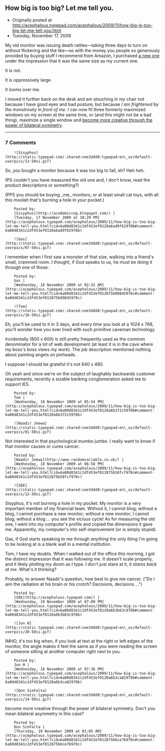 ## How big is too big?  Let me tell you.

 * Originally posted at http://acephalous.typepad.com/acephalous/2009/11/how-big-is-too-big-let-me-tell-you.html
 * Tuesday, November 17, 2009



My old monitor was issuing death rattles—taking three days to turn on without flickering and the like—so with the money you people so generously provided by buying stuff I recommend from Amazon, I purchased [a new one](http://www.amazon.com/exec/obidos/ASIN/B001LYPIIS/diesekoschmar-20) under the impression that it was the same size as my current one.  

It is not.  

It is oppressively large.  

It _looms_ over me.  

I moved it further back on the desk and am slouching in my chair not because I have good eyes and bad posture, but because _I am frightened by the monstrosity in front of me._ I can now fit three formerly maximized windows on my screen at the same time, or (and this might not be a bad thing), maximize a single window and [become more creative through the power of bilateral symmetry](http://bps-research-digest.blogspot.com/2009/11/performing-horizontal-eye-movement.html).  

		

* * *

### 7 Comments 

		

                
[]()

	

		![Sisyphus](http://static.typepad.com/.shared:vee3ddd0:typepad:en\_us/default-userpics/13-50si.gif)
	

	

		

So, you bought a monitor because it was too big to fail, eh? Heh heh.

(PS couldn't you have measured the old one and, I don't know, read the product descriptions or something?)

(PPS you should be buying \_me\_ monitors, or at least small cat toys, with all this moolah that's burning a hole in your pocket.)

	

		Posted by:
		[Sisyphus](http://academiccog.blogspot.com/) |
		[Tuesday, 17 November 2009 at 10:29 PM](http://acephalous.typepad.com/acephalous/2009/11/how-big-is-too-big-let-me-tell-you.html?cid=6a00d8341c2df453ef0120a6ad9f62970b#comment-6a00d8341c2df453ef0120a6ad9f62970b)

[]()

	

		![Gas](http://static.typepad.com/.shared:vee3ddd0:typepad:en\_us/default-userpics/07-50si.gif)
	

	

		

I remember when I first saw a monster of that size, walking into a friend's small, crammed room. I thought, if God speaks to us, he must be doing it through one of those. 

	

		Posted by:
		Gas |
		[Wednesday, 18 November 2009 at 02:32 AM](http://acephalous.typepad.com/acephalous/2009/11/how-big-is-too-big-let-me-tell-you.html?cid=6a00d8341c2df453ef012875b09845970c#comment-6a00d8341c2df453ef012875b09845970c)

[]()

	

		![Tom](http://static.typepad.com/.shared:vee3ddd0:typepad:en\_us/default-userpics/16-50si.gif)
	

	

		

Eh, you'll be used to it in 3 days, and every time you look at a 1024 x 768, you'll wonder how you ever lived with such primitive caveman technology. 

Incidentally (800 x 600) is still pretty frequently used as the common denominator for a lot of web development (at least it is in the cave where my boss's boss views my work). The job description mentioned nothing about painting angels on pinheads.

I suppose I should be grateful it's not 640 x 480. 

Oh yeah and since we're on the subject of laughably backwards customer requirements, recently a sizable banking conglomeration asked me to support IE5. 

	

		Posted by:
		Tom |
		[Wednesday, 18 November 2009 at 05:54 PM](http://acephalous.typepad.com/acephalous/2009/11/how-big-is-too-big-let-me-tell-you.html?cid=6a00d8341c2df453ef0120a6b372c5970b#comment-6a00d8341c2df453ef0120a6b372c5970b)

[]()

	

		![Naadir Jeewa](http://static.typepad.com/.shared:vee3ddd0:typepad:en\_us/default-userpics/01-50si.gif)
	

	

		

Not interested in that psychological mumbo jumbo. I really want to know if that monitor causes or cures cancer.

	

		Posted by:
		[Naadir Jeewa](http://www.randomvariable.co.uk/) |
		[Wednesday, 18 November 2009 at 06:58 PM](http://acephalous.typepad.com/acephalous/2009/11/how-big-is-too-big-let-me-tell-you.html?cid=6a00d8341c2df453ef012875b58fcf970c#comment-6a00d8341c2df453ef012875b58fcf970c)

[]()

	

		![SEK](http://static.typepad.com/.shared:vee3ddd0:typepad:en\_us/default-userpics/12-50si.gif)
	

	

		

Sisyphus, it's not burning a hole in my pocket.  My monitor is a very important member of my financial team.  Without it, I cannot blog; without a blog, I cannot purchase a new monitor; without a new monitor, I cannot blog; without a blog ... you see the vicious cycle!  As for measuring the old one, I went into my computer's profile and copied the dimensions it gave me.  Apparently, my computer's into self-improvement (or is simply stupid).

Gas, if God starts speaking to me through _anything_ the only thing I'm going to be looking at is a blank wall in a mental institution.

Tom, I have my doubts.  When I walked out of the office this morning, I got the distinct impression that it was following me.  It doesn't scale properly, and it likely plotting my doom as I type.  I don't just stare at it, _it stares back at me_.  What's it thinking?  

Probably, to answer Naadir's question, how best to give me cancer.  ("Do I aim the radiation at his brain or his crotch?  Decisions, decisions ...")

	

		Posted by:
		[SEK](http://acephalous.typepad.com/) |
		[Wednesday, 18 November 2009 at 07:09 PM](http://acephalous.typepad.com/acephalous/2009/11/how-big-is-too-big-let-me-tell-you.html?cid=6a00d8341c2df453ef0120a6b3b63c970b#comment-6a00d8341c2df453ef0120a6b3b63c970b)

[]()

	

		![Jon H](http://static.typepad.com/.shared:vee3ddd0:typepad:en\_us/default-userpics/20-50si.gif)
	

	

		

IMHO, it's too big when, if you look at text at the right or left edges of the monitor, the angle makes it feel the same as if you were reading the screen of someone sitting at another computer right next to you. 

	

		Posted by:
		Jon H |
		[Wednesday, 18 November 2009 at 07:36 PM](http://acephalous.typepad.com/acephalous/2009/11/how-big-is-too-big-let-me-tell-you.html?cid=6a00d8341c2df453ef0120a6b3ca82970b#comment-6a00d8341c2df453ef0120a6b3ca82970b)

[]()

	

		![Don SinFalta](http://static.typepad.com/.shared:vee3ddd0:typepad:en\_us/default-userpics/14-50si.gif)
	

	

		
become more creative through the power of bilateral symmetry.
Don't you mean bilateral asymmetry in this case?

	

		Posted by:
		Don SinFalta |
		[Thursday, 19 November 2009 at 01:05 AM](http://acephalous.typepad.com/acephalous/2009/11/how-big-is-too-big-let-me-tell-you.html?cid=6a00d8341c2df453ef012875b6ce7b970c#comment-6a00d8341c2df453ef012875b6ce7b970c)

		

        